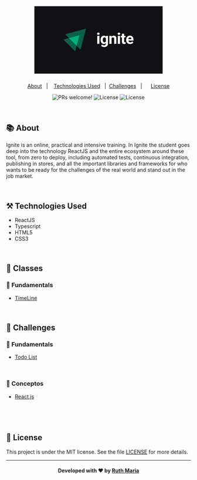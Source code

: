 <h1 align="center">
    <img alt="Logo ignitte" src="./ignite-logo.jpg" width="350px" />
</h1>


<p align="center">
  <a href="#about">About</a>&nbsp;&nbsp;&nbsp;|&nbsp;&nbsp;&nbsp;  
  <a href="#technologies">Technologies Used</a>&nbsp;&nbsp;&nbsp;|&nbsp;
  <a href="#challenges">Challenges</a>&nbsp;&nbsp;&nbsp;|&nbsp;&nbsp;&nbsp;&nbsp;&nbsp;
  <a href="#license">License</a>
</p>

<p align="center">
 <img src="https://img.shields.io/static/v1?label=PRs&message=welcome&color=04d361&labelColor=000000" alt="PRs welcome!" /> 

  <img alt="License" src="https://img.shields.io/badge/Made%20by-Ruth%20Maria-%2304D361">

  <img alt="License" src="https://img.shields.io/static/v1?label=license&message=MIT&color=04d361&labelColor=000000">
</p>


<a id="about"></a><br>

## :books: About

Ignite is an online, practical and intensive training. In Ignite the student goes deep into the technology ReactJS and the entire ecosystem around these tool, from zero to deploy, including automated tests, continuous integration, publishing in stores, and all the important libraries and frameworks for who wants to be ready for the challenges of the real world and stand out in the job market.

<a id="technologies"></a><br>

## ⚒️ Technologies Used

 * ReactJS
 * Typescript
 * HTML5
 * CSS3
 

<a id="challenges"></a><br>

## :abacus: Classes

### :small_orange_diamond: Fundamentals

- [TimeLine](https://github.com/RuthMaria/ignite-react-fundamentals)

<br>

## 🎯 Challenges


### :small_orange_diamond: Fundamentals

- [Todo List](https://github.com/RuthMaria/ignite-todoList)


<br>

### :small_orange_diamond: Conceptos

- [React.js](https://github.com/RuthMaria/gostack-reactJs-concepts) 


<br>

<a id="license"></a><br>

## :memo: License

This project is under the MIT license. See the  file [LICENSE](LICENSE.md) for more details.

---

<h4 align="center">
    Developed with ❤️ by <a href="https://www.linkedin.com/in/ruth-maria-9b256071/" target="_blank">Ruth Maria</a>
</h4>
